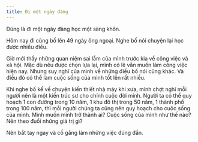 ```yaml
---
title: Đi một ngày đàng
---
```


Đúng là đi một ngày đàng học một sàng khôn.

Hôm nay đi cùng bố lên 49 ngày ông ngoại. Nghe bố nói chuyện lại học được nhiều điều.

Giờ mới thấy những quan niệm sai lầm của mình trước kia về công việc và xã hội. Mặc dù nếu được chọn lựa lại, mình có lẽ vẫn muốn làm công việc hiện nay. Nhưng suy nghĩ của mình về những điều bố nói cũng khác. Và điều đó có thể làm cuộc sống của mình tốt lên rất nhiều.

Khi nghe bố kể về chuyện kiến thiết nhà máy khi xưa, mình chợt nghĩ mỗi người nên là một kiến trúc sư cho chính cuộc đời mình. Người ta có thể quy hoạch 1 con đường trong 10 năm, 1 khu đô thị trong 50 năm, 1 thành phố trong 100 năm, thì mỗi người chúng ta cũng nên quy hoạch cho cuộc sống của mình. Mình muốn mình trở thành ai? Cuộc sống của mình như thế nào? Nên theo đuổi những giá trị gì?

Nên bắt tay ngay và cố gắng làm những việc đúng đắn.
